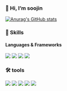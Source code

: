 ### 👋 Hi, I’m soojin

<!---
soojin-o2o/soojin-o2o is a ✨ special ✨ repository because its `README.md` (this file) appears on your GitHub profile.
You can click the Preview link to take a look at your changes.

- 👀 I’m interested in ...
- 🌱 I’m currently learning ...
- 💞️ I’m looking to collaborate on ...
- 📫 How to reach me ...

--->


[![Anurag's GitHub stats](https://github-readme-stats.vercel.app/api?username=S2-J1NG&show_icons=true)](https://github.com/anuraghazra/github-readme-stats)

### 💪 Skills
#### Languages & Frameworks
<img src= "https://img.shields.io/badge/Python-3776AB?style=flat-square&logo=python&logoColor=white"> <img src= "https://img.shields.io/badge/Django-092E20?style=flat-square&logo=django&logoColor=white"> <img src="https://img.shields.io/badge/Flask-000000?style=flat-square&logo=flask&logoColor=white"> <img src="https://img.shields.io/badge/MySQL-4479A1?style=flat-square&logo=MySQL&logoColor=white">

### 🛠 tools
<img src="https://img.shields.io/badge/GraphQL-E10098?style=flat-square&logo=graphql&logoColor=white"> <img src="https://img.shields.io/badge/Jenkins-D24939?style=flat-square&logo=jenkins&logoColor=white"> <img src="https://img.shields.io/badge/Docker-2496ED?style=flat-square&logo=docker&logoColor=white"> <img src="https://img.shields.io/badge/AWS-232F3E?style=flat-square&logo=amazonaws&logoColor=white"> <img src="https://img.shields.io/badge/GitHub-181717?style=flat-square&logo=github&logoColor=white"> 
